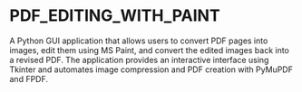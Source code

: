 # PDF_EDITING_WITH_PAINT
A Python GUI application that allows users to convert PDF pages into images, edit them using MS Paint, and convert the edited images back into a revised PDF. The application provides an interactive interface using Tkinter and automates image compression and PDF creation with PyMuPDF and FPDF.
